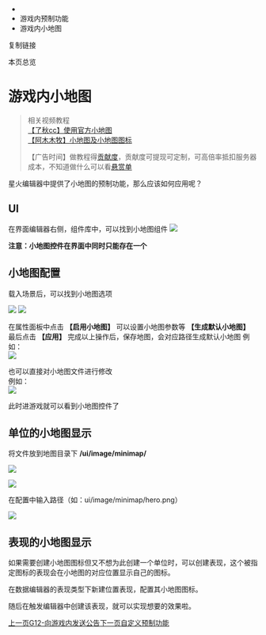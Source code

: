   * [](/)
  * 游戏内预制功能
  * 游戏内小地图

复制链接

本页总览

# 游戏内小地图

> 相关视频教程  
>  [【了秋cc】使用官方小地图](https://www.bilibili.com/video/BV1CV411G7Mc)  
>  [【阿木木牧】小地图及小地图图标](https://www.bilibili.com/video/BV1ej411t73G)  
>
> 【广告时间】做教程得[贡献度](https://doc.sce.xd.com/Manual/GamePublish/AchievementPoint)，贡献度可提现可定制，可高倍率抵扣服务器成本，不知道做什么可以看[悬赏单](https://docs.qq.com/sheet/DYkZUZ3hrRExlaHZL?tab=BB08J2)

星火编辑器中提供了小地图的预制功能，那么应该如何应用呢？

## UI[​](/Manual/Library/MiniMap#ui "UI的直接链接")

在界面编辑器右侧，组件库中，可以找到小地图组件
![](https://doc.sce.xd.com/assets/images/小地图-d1aafb70fc82583465027b2498702f4a.png)

**注意：小地图控件在界面中同时只能存在一个**

## 小地图配置[​](/Manual/Library/MiniMap#小地图配置 "小地图配置的直接链接")

载入场景后，可以找到小地图选项

![](https://doc.sce.xd.com/assets/images/配置-888514dbf216152c38dcf414194d3c6b.png)
![](https://doc.sce.xd.com/assets/images/属性面板-43702fe052860d3af3745afbccb9728b.png)

在属性面板中点击 **【启用小地图】** 可以设置小地图参数等 **【生成默认小地图】** 最后点击 **【应用】**
完成以上操作后，保存地图，会对应路径生成默认小地图 例如：  
![](https://doc.sce.xd.com/assets/images/文件-bea500cf30e50dcc6bbc7bbcde28f143.png)

也可以直接对小地图文件进行修改  
例如：  
![](https://doc.sce.xd.com/assets/images/文件_修-30320ce640d63a4cb508fef01ee39604.png)

此时进游戏就可以看到小地图控件了

## 单位的小地图显示[​](/Manual/Library/MiniMap#单位的小地图显示 "单位的小地图显示的直接链接")

将文件放到地图目录下 **/ui/image/minimap/**

![](https://doc.sce.xd.com/assets/images/地图目录-1009d5b0760fc6a2efdca5958548a96a.png)

![](https://doc.sce.xd.com/assets/images/路径-7953a09bf9b554eeb808da96b6ca6eda.png)

在配置中输入路径（如：ui/image/minimap/hero.png）

![](https://doc.sce.xd.com/assets/images/小地图显示-ba5a428b5966266baa341824481681d1.png)

## 表现的小地图显示[​](/Manual/Library/MiniMap#表现的小地图显示 "表现的小地图显示的直接链接")

如果需要创建小地图图标但又不想为此创建一个单位时，可以创建表现，这个被指定图标的表现会在小地图的对应位置显示自己的图标。

在数据编辑器的表现类型下新建位置表现，配置其小地图图标。

随后在触发编辑器中创建该表现，就可以实现想要的效果啦。

[上一页G12-向游戏内发送公告](/Manual/Library/GameMsg)[下一页自定义预制功能](/Manual/Library/CustomLib)


